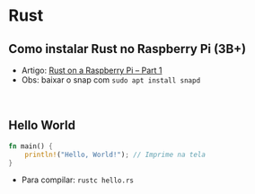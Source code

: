 # Rust

## Como instalar Rust no Raspberry Pi (3B+)
- Artigo: [Rust on a Raspberry Pi – Part 1](https://harmonicss.co.uk/rust/rust-on-a-raspberry-pi-part-1/)
- Obs: baixar o snap com `sudo apt install snapd`

<br>

## Hello World

```rust
fn main() {
    println!("Hello, World!"); // Imprime na tela
}
```
- Para compilar: `rustc hello.rs`
